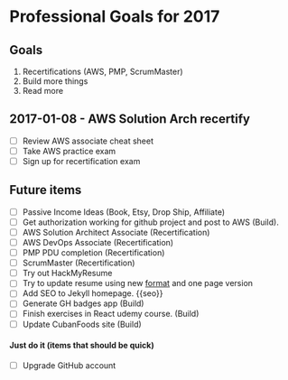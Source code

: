 # Professional Goals for 2017

## Goals
1. Recertifications (AWS, PMP, ScrumMaster)
2. Build more things
3. Read more

## 2017-01-08 - AWS Solution Arch recertify
- [ ] Review AWS associate cheat sheet
- [ ] Take AWS practice exam
- [ ] Sign up for recertification exam

## Future items
- [ ] Passive Income Ideas (Book, Etsy, Drop Ship, Affiliate)
- [ ] Get authorization working for github project and post to AWS (Build).
- [ ] AWS Solution Architect Associate (Recertification)
- [ ] AWS DevOps Associate (Recertification)
- [ ] PMP PDU completion (Recertification)
- [ ] ScrumMaster (Recertification)
- [ ] Try out HackMyResume
- [ ] Try to update resume using new [format](http://simpleprogrammer.com/2015/10/12/jennifer-hay-is-a-technical-resume-expert/) and one page version
- [ ] Add SEO to Jekyll homepage. {{seo}}
- [ ] Generate GH badges app (Build)
- [ ] Finish exercises in React udemy course. (Build)
- [ ] Update CubanFoods site (Build)

#### Just do it (items that should be quick)
- [ ] Upgrade GitHub account
